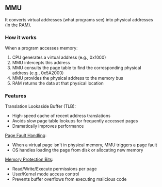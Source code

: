 ## MMU
It converts virtual addresses (what programs see) into physical addresses (in the RAM).

### How it works
When a program accesses memory:

1) CPU generates a virtual address (e.g., 0x1000)
2) MMU intercepts this address
3) MMU consults the page table to find the corresponding physical address (e.g., 0x5A2000)
4) MMU provides the physical address to the memory bus
5) RAM returns the data at that physical location

### Features
Translation Lookaside Buffer (TLB):

- High-speed cache of recent address translations
- Avoids slow page table lookups for frequently accessed pages
- Dramatically improves performance

[Page Fault Handling](https://github.com/brian6484/CSKnowledge/blob/main/Operating%20System/Linux/Page%20Fault.md):

- When a virtual page isn't in physical memory, MMU triggers a page fault
- OS handles loading the page from disk or allocating new memory

[Memory Protection Bits](https://github.com/brian6484/CSKnowledge/blob/main/Operating%20System/Linux/Memory%20Protection%20Bit.md):

- Read/Write/Execute permissions per page
- User/Kernel mode access control
- Prevents buffer overflows from executing malicious code



